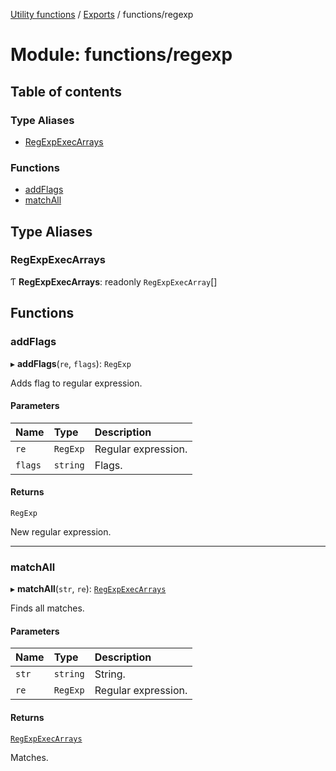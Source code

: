 [Utility functions](../index.md) / [Exports](../modules.md) / functions/regexp

# Module: functions/regexp

## Table of contents

### Type Aliases

- [RegExpExecArrays](functions_regexp.md#regexpexecarrays)

### Functions

- [addFlags](functions_regexp.md#addflags)
- [matchAll](functions_regexp.md#matchall)

## Type Aliases

### RegExpExecArrays

Ƭ **RegExpExecArrays**: readonly `RegExpExecArray`[]

## Functions

### addFlags

▸ **addFlags**(`re`, `flags`): `RegExp`

Adds flag to regular expression.

#### Parameters

| Name | Type | Description |
| :------ | :------ | :------ |
| `re` | `RegExp` | Regular expression. |
| `flags` | `string` | Flags. |

#### Returns

`RegExp`

New regular expression.

___

### matchAll

▸ **matchAll**(`str`, `re`): [`RegExpExecArrays`](functions_regexp.md#regexpexecarrays)

Finds all matches.

#### Parameters

| Name | Type | Description |
| :------ | :------ | :------ |
| `str` | `string` | String. |
| `re` | `RegExp` | Regular expression. |

#### Returns

[`RegExpExecArrays`](functions_regexp.md#regexpexecarrays)

Matches.
